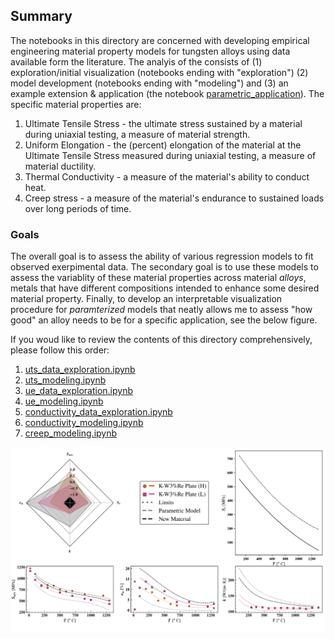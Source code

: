 ## Summary

The notebooks in this directory are concerned with developing empirical engineering material property models for tungsten alloys using data available form the literature. The analyis of the consists of (1) exploration/initial visualization (notebooks ending with "exploration") (2) model development (notebooks ending with "modeling") and (3) an example extension \& application (the notebook [parametric_application](parametric_application.ipynb)). The specific material properties are:

1. Ultimate Tensile Stress - the ultimate stress sustained by a material during uniaxial testing, a measure of material strength.
2. Uniform Elongation - the (percent) elongation of the material at the Ultimate Tensile Stress measured during uniaxial testing, a measure of material ductility.
3. Thermal Conductivity - a measure of the material's ability to conduct heat.
4. Creep stress - a measure of the material's endurance to sustained loads over long periods of time.

### Goals
The overall goal is to assess the ability of various regression models to fit observed exerpimental data. The secondary goal is to use these models to assess the variablity of these material properties across material _alloys_, metals that have different compositions intended to enhance some desired material property. Finally, to develop an interpretable visualization procedure for _paramterized_ models that neatly allows me to assess "how good" an alloy needs to be for a specific application, see the below figure.

If you woud like to review the contents of this directory comprehensively, please follow this order:

1. [uts_data_exploration.ipynb](uts_data_expoloration.ipynb)
2. [uts_modeling.ipynb](uts_modeling.ipynb)
3. [ue_data_exploration.ipynb](ue_data_exploration.ipynb)
4. [ue_modeling.ipynb](ue_data_exploration.ipynb)
5. [conductivity_data_exploration.ipynb](conductivity_data_exploration.ipynb)
6. [conductivity_modeling.ipynb](conductivity_modeling.ipynb)
7. [creep_modeling.ipynb](creep_modeling.ipynb) 

![Parametric representation of hypothetical new material, compared with existing materials. _cf._ [parametric_application.ipynb](parametric_application.ipynb) for details](images/parametric_material_plot.svg)
